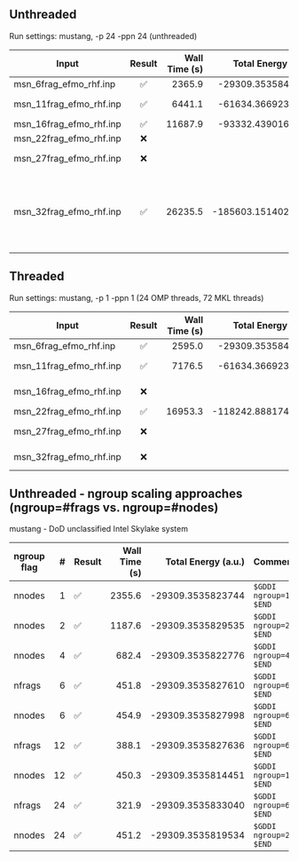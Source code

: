 
## Unthreaded
Run settings: mustang, -p 24 -ppn 24 (unthreaded)

|Input                  | Result | Wall Time (s) | Total Energy (a.u.) | Comment |
|-----------------------| :----: | ------------: | ------------------: | ------- |
|msn_6frag_efmo_rhf.inp | ✅ | 2365.9 | -29309.3535845458 | ~40 min |
|msn_11frag_efmo_rhf.inp| ✅ | 6441.1 | -61634.3669236565 | ~110 min (~1.7 hr)|
|msn_16frag_efmo_rhf.inp| ✅ | 11687.9| -93332.4390167506 | ~3.2 hr|
|msn_22frag_efmo_rhf.inp| ❌ | | | Dipit Error |
|msn_27frag_efmo_rhf.inp| ❌ | | | Localization Error |
|msn_32frag_efmo_rhf.inp| ✅ | 26235.5 | -185603.1514022247 | ~7.2 hr <br>Localization Error (first run), <br>Success (second run) |

## Threaded
Run settings: mustang, -p 1 -ppn 1 (24 OMP threads, 72 MKL threads)

|Input                  | Result | Wall Time (s) | Total Energy (a.u.) | Comment |
|-----------------------| :----: | ------------: | ------------------: | ------- |
|msn_6frag_efmo_rhf.inp | ✅ | 2595.0 | -29309.3535848206 | ~43 min|
|msn_11frag_efmo_rhf.inp| ✅ | 7176.5 | -61634.3669231278 | ~119 min (~2 hr)|
|msn_16frag_efmo_rhf.inp| ❌ | | | Localization Error |
|msn_22frag_efmo_rhf.inp| ✅ | 16953.3 | -118242.8881744522 | ~ 4 hr|
|msn_27frag_efmo_rhf.inp| ❌ | | | Localization Error |
|msn_32frag_efmo_rhf.inp| ❌ | | | Localization Error |

## Unthreaded - ngroup scaling approaches (ngroup=#frags vs. ngroup=#nodes)

mustang - DoD unclassified Intel Skylake system

|ngroup flag | # | Result | Wall Time (s) | Total Energy (a.u.) | Comment |
|------------|---:|--------| ------------: | ------------------: | ------- |
|nnodes |  1 | ✅ | 2355.6 | -29309.3535823744 | `$GDDI ngroup=1 $END` |
|nnodes |  2 | ✅ | 1187.6 | -29309.3535829535 | `$GDDI ngroup=2 $END` |
|nnodes |  4 | ✅ |  682.4 | -29309.3535822776 | `$GDDI ngroup=4 $END` |
|nfrags |  6 | ✅ |  451.8 | -29309.3535827610 | `$GDDI ngroup=6 $END` |
|nnodes |  6 | ✅ |  454.9 | -29309.3535827998 | `$GDDI ngroup=6 $END` |
|nfrags | 12 | ✅ |  388.1 | -29309.3535827636 | `$GDDI ngroup=6 $END` |
|nnodes | 12 | ✅ |  450.3 | -29309.3535814451 | `$GDDI ngroup=12 $END` |
|nfrags | 24 | ✅ |  321.9 | -29309.3535833040 | `$GDDI ngroup=6 $END` |
|nnodes | 24 | ✅ |  451.2 | -29309.3535819534 | `$GDDI ngroup=24 $END` |
